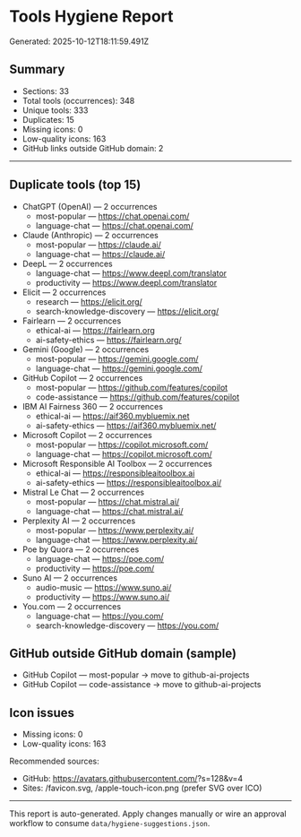 # Tools Hygiene Report

Generated: 2025-10-12T18:11:59.491Z

## Summary

- Sections: 33
- Total tools (occurrences): 348
- Unique tools: 333
- Duplicates: 15
- Missing icons: 0
- Low-quality icons: 163
- GitHub links outside GitHub domain: 2

---

## Duplicate tools (top 15)

- ChatGPT (OpenAI) — 2 occurrences
  - most-popular — https://chat.openai.com/
  - language-chat — https://chat.openai.com/
- Claude (Anthropic) — 2 occurrences
  - most-popular — https://claude.ai/
  - language-chat — https://claude.ai/
- DeepL — 2 occurrences
  - language-chat — https://www.deepl.com/translator
  - productivity — https://www.deepl.com/translator
- Elicit — 2 occurrences
  - research — https://elicit.org/
  - search-knowledge-discovery — https://elicit.org/
- Fairlearn — 2 occurrences
  - ethical-ai — https://fairlearn.org
  - ai-safety-ethics — https://fairlearn.org/
- Gemini (Google) — 2 occurrences
  - most-popular — https://gemini.google.com/
  - language-chat — https://gemini.google.com/
- GitHub Copilot — 2 occurrences
  - most-popular — https://github.com/features/copilot
  - code-assistance — https://github.com/features/copilot
- IBM AI Fairness 360 — 2 occurrences
  - ethical-ai — https://aif360.mybluemix.net
  - ai-safety-ethics — https://aif360.mybluemix.net/
- Microsoft Copilot — 2 occurrences
  - most-popular — https://copilot.microsoft.com/
  - language-chat — https://copilot.microsoft.com/
- Microsoft Responsible AI Toolbox — 2 occurrences
  - ethical-ai — https://responsibleaitoolbox.ai
  - ai-safety-ethics — https://responsibleaitoolbox.ai/
- Mistral Le Chat — 2 occurrences
  - most-popular — https://chat.mistral.ai/
  - language-chat — https://chat.mistral.ai/
- Perplexity AI — 2 occurrences
  - most-popular — https://www.perplexity.ai/
  - language-chat — https://www.perplexity.ai/
- Poe by Quora — 2 occurrences
  - language-chat — https://poe.com/
  - productivity — https://poe.com/
- Suno AI — 2 occurrences
  - audio-music — https://www.suno.ai/
  - productivity — https://www.suno.ai/
- You.com — 2 occurrences
  - language-chat — https://you.com/
  - search-knowledge-discovery — https://you.com/

## GitHub outside GitHub domain (sample)

- GitHub Copilot — most-popular → move to github-ai-projects
- GitHub Copilot — code-assistance → move to github-ai-projects

## Icon issues

- Missing icons: 0
- Low-quality icons: 163

Recommended sources:
- GitHub: https://avatars.githubusercontent.com/<org-or-user>?s=128&v=4
- Sites: /favicon.svg, /apple-touch-icon.png (prefer SVG over ICO)

---

This report is auto-generated. Apply changes manually or wire an approval workflow to consume `data/hygiene-suggestions.json`.